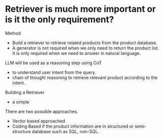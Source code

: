 
# Retriever is much more important or is it the only requirement?

Method
- Build a retriever to retrieve related products from the product database.
- A generator is not required when we only need to return the product list. It is only required when we need to answer in natural language. 

LLM will be used as a reasoning step using CoT
- to understand user intent from the query.
- chain of thought reasoning to retrieve relevant product according to the intent.

Building a Retriever
- a simple 

There are two possible approaches.

- Vector based approached
- Coding Based if the product information are in structured or semi-structure database such as SQL, non-SQL.
